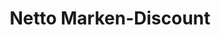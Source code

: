 ---
title: "Netto Marken-Discount"
url: /leipzig/netto-marken-discount-bernhard-goering-strasse/
shop: Supermarkt
---